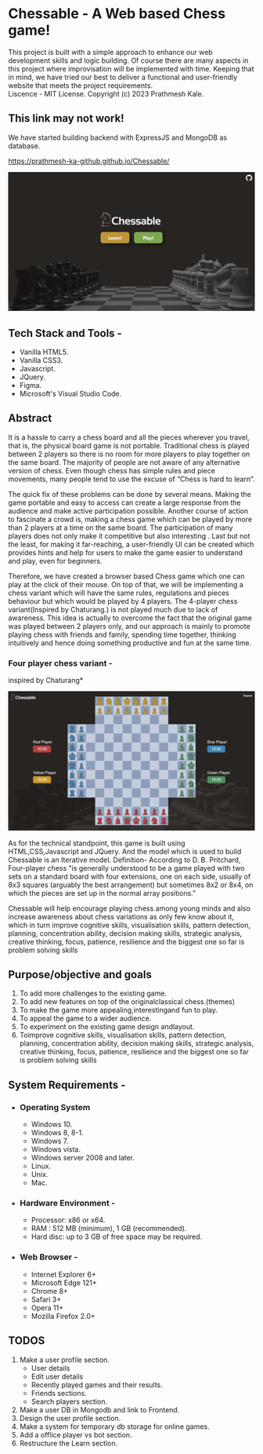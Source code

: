 # Chessable - A Web based Chess game!

This project is built with a simple approach to enhance our web development skills and logic
building. Of course there are many aspects in this project where improvisation will be implemented
with time. Keeping that in mind, we have tried our best to deliver a functional and user-friendly
website that meets the project requirements.  
Liscence - MIT License. Copyright (c) 2023 Prathmesh Kale.  

## This link may not work!

We have started building backend with ExpressJS and MongoDB as database. 

https://prathmesh-ka-github.github.io/Chessable/

![Chessable landing page](image-1.png)

## Tech Stack and Tools - 
- Vanilla HTML5.
- Vanilla CSS3.
- Javascript.
- JQuery.
- Figma.
- Microsoft's Visual Studio Code.

## Abstract
It is a hassle to carry a chess board and all the pieces wherever you travel, that is, the physical board game is not portable. Traditional chess is played between 2 players so there is no room for more players to play together on the same board. The majority of people are not aware of any alternative version of chess. Even though chess has simple rules and piece movements, many people tend to use the excuse of “Chess is hard to learn”.  

The quick fix of these problems can be done by several means. Making the game portable and easy to access can create a large response from the audience and make active participation possible. Another course of action to fascinate a crowd is, making a chess game which can be played by more than 2 players at a time on the same board. The participation of many players does not only make it competitive but also interesting . Last but not the least, for making it far-reaching, a user-friendly UI can be created which provides hints and help for users to make the game easier to understand and play, even for beginners.  

Therefore, we have created a browser based Chess game which one can play at the click of their mouse. On top of that, we will be implementing a chess variant which will have the same rules, regulations and pieces behaviour but which would be played by 4 players. The 4-player chess variant(Inspired by Chaturang.) is not played much due to lack of awareness. This idea is actually to overcome the fact that the original game was played between 2 players only, and our approach is mainly to promote playing chess with friends and family, spending time together, thinking intuitively and hence doing something productive and fun at the same time.  

### Four player chess variant -   
inspired by Chaturang*  

![Four player chess](image.png)

As for the technical standpoint, this game is built using HTML,CSS,Javascript and JQuery. And the model which is used to build Chessable is an Iterative model.   Definition- According to D. B. Pritchard, Four-player chess "is generally understood to be a game played with two sets on a standard board with four extensions, one on each side, usually of 8x3 squares (arguably the best arrangement) but sometimes 8x2 or 8x4, on which the pieces are set up in the normal array positions."  

Chessable will help encourage playing chess among young minds and also increase awareness about chess variations as only few know about it, which in turn improve cognitive skills, visualisation skills, pattern detection, planning, concentration ability, decision making skills, strategic analysis, creative thinking, focus, patience, resilience and the biggest one so far is problem solving skills


## Purpose/objective and goals
1. To add more challenges to the existing game.
2. To add new features on top of the originalclassical chess.(themes)
3. To make the game more appealing,interestingand fun to play.
4. To appeal the game to a wider audience.
5. To experiment on the existing game design andlayout.
6. Toimprove cognitive skills, visualisation skills, pattern detection, planning, concentration ability, decision making skills, strategic analysis, creative thinking, focus, patience, resilience and the biggest one so far is problem solving skills

## System Requirements -
- ### Operating System
    - Windows 10.
    - Windows 8, 8-1.
    - Windows 7.
    - Windows vista.
    - Windows server 2008 and later.
    - Linux.
    - Unix.
    - Mac.
- ### Hardware Environment -
    - Processor: x86 or x64.
    - RAM : 512 MB (minimum), 1 GB (recommended).
    - Hard disc: up to 3 GB of free space may be required.  
- ### Web Browser -
    - Internet Explorer 6+
    - Microsoft Edge 121+
    - Chrome 8+
    - Safari 3+
    - Opera 11+
    - Mozilla Firefox 2.0+

## TODOS
1. Make a user profile section.
    - User details
    - Edit user details
    - Recently played games and their results.
    - Friends sections.
    - Search players section.
1. Make a user DB in Mongodb and link to Frontend.
1. Design the user profile section.
1. Make a system for temporary db storage for online games.
1. Add a offlice player vs bot section.
1. Restructure the Learn section.